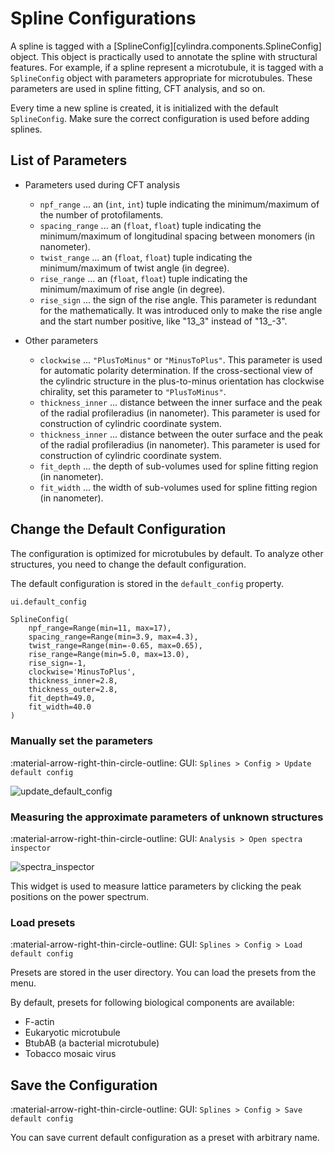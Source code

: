 # Spline Configurations

A spline is tagged with a [SplineConfig][cylindra.components.SplineConfig] object. This
object is practically used to annotate the spline with structural features. For example,
if a spline represent a microtubule, it is tagged with a `SplineConfig` object with
parameters appropriate for microtubules. These parameters are used in spline fitting,
CFT analysis, and so on.

Every time a new spline is created, it is initialized with the default `SplineConfig`.
Make sure the correct configuration is used before adding splines.

## List of Parameters

- Parameters used during CFT analysis
  - `npf_range` ... an (`int`, `int`) tuple indicating the minimum/maximum of the
    number of protofilaments.
  - `spacing_range` ... an (`float`, `float`) tuple indicating the minimum/maximum of
    longitudinal spacing between monomers (in nanometer).
  - `twist_range` ... an (`float`, `float`) tuple indicating the minimum/maximum of
    twist angle (in degree).
  - `rise_range` ... an (`float`, `float`) tuple indicating the minimum/maximum of
    rise angle (in degree).
  - `rise_sign` ... the sign of the rise angle. This parameter is redundant for the
    mathematically. It was introduced only to make the rise angle and the start number positive, like "13_3" instead of "13_-3".

- Other parameters
  - `clockwise` ... `"PlusToMinus"` or `"MinusToPlus"`. This parameter is used for
    automatic polarity determination. If the cross-sectional view of the cylindric
    structure in the plus-to-minus orientation has clockwise chirality, set this
    parameter to `"PlusToMinus"`.
  - `thickness_inner` ... distance between the inner surface and the peak of the radial
    profileradius (in nanometer). This parameter is used for construction of cylindric
    coordinate system.
  - `thickness_inner` ... distance between the outer surface and the peak of the radial
    profileradius (in nanometer). This parameter is used for construction of cylindric
    coordinate system.
  - `fit_depth` ... the depth of sub-volumes used for spline fitting region (in
    nanometer).
  - `fit_width` ... the width of sub-volumes used for spline fitting region (in
    nanometer).

## Change the Default Configuration

The configuration is optimized for microtubules by default. To analyze other structures,
you need to change the default configuration.

The default configuration is stored in the `default_config` property.

``` python
ui.default_config
```

``` title="Output"
SplineConfig(
	npf_range=Range(min=11, max=17),
	spacing_range=Range(min=3.9, max=4.3),
	twist_range=Range(min=-0.65, max=0.65),
	rise_range=Range(min=5.0, max=13.0),
	rise_sign=-1,
	clockwise='MinusToPlus',
	thickness_inner=2.8,
	thickness_outer=2.8,
	fit_depth=49.0,
	fit_width=40.0
)
```

### Manually set the parameters

:material-arrow-right-thin-circle-outline: GUI: `Splines > Config > Update default config`

![update_default_config](../images/update_default_config.png)

### Measuring the approximate parameters of unknown structures

:material-arrow-right-thin-circle-outline: GUI: `Analysis > Open spectra inspector`

![spectra_inspector](../images/spectra_inspector.png)

This widget is used to measure lattice parameters by clicking the peak positions on the
power spectrum.

### Load presets

:material-arrow-right-thin-circle-outline: GUI: `Splines > Config > Load default config`

Presets are stored in the user directory. You can load the presets from the menu.

By default, presets for following biological components are available:

- F-actin
- Eukaryotic microtubule
- BtubAB (a bacterial microtubule)
- Tobacco mosaic virus

## Save the Configuration

:material-arrow-right-thin-circle-outline: GUI: `Splines > Config > Save default config`

You can save current default configuration as a preset with arbitrary name.
